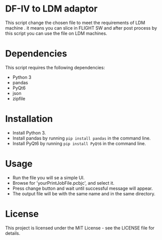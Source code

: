 # DF-IV to LDM adaptor
This script change the chosen file to meet the requirements of LDM machine .
it means you can slice in FLIGHT SW and after post process by this script you can use the file on LDM machines.
# Dependencies
This script requires the following dependencies:

- Python 3
- pandas
- PyQt6
- json
- zipfile
# Installation
- Install Python 3.
- Install pandas by running `pip install pandas` in the command line.
- Install PyQt6 by running `pip install PyQt6` in the command line.
# Usage
- Run the file you will se a simple UI.
- Browse for 'yourPrintJobFile.pcbjc', and select it.
- Press change button and wait until successful message will appear. 
- The output file will be with the same name and in the same directory.
# License
This project is licensed under the MIT License - see the LICENSE file for details.
